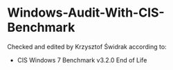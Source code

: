 ﻿# Windows-Audit-With-CIS-Benchmark
Checked and edited by Krzysztof Świdrak according to:
- CIS Windows 7 Benchmark v3.2.0 End of Life

